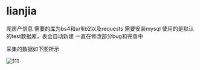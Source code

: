 # lianjia
爬房产信息
需要的库为bs4和urllib2以及requests
需要安装mysql 
使用的是默认的test数据库，表会自动新建
一直在修改部分bug和完善中

采集的数据如下图所示

![111](https://raw.githubusercontent.com/lhtangtao/lianjia/master/img/111.jpg)
